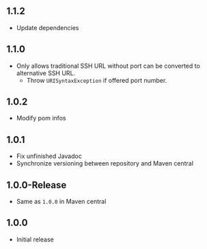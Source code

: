 ## 1.1.2

* Update dependencies

## 1.1.0

* Only allows traditional SSH URL without port can be converted to alternative SSH URL.
  * Throw `URISyntaxException` if offered port number.

## 1.0.2

* Modify pom infos

## 1.0.1

* Fix unfinished Javadoc
* Synchronize versioning between repository and Maven central

## 1.0.0-Release

* Same as `1.0.0` in Maven central

## 1.0.0

* Initial release
